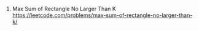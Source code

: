 1. Max Sum of Rectangle No Larger Than K https://leetcode.com/problems/max-sum-of-rectangle-no-larger-than-k/
